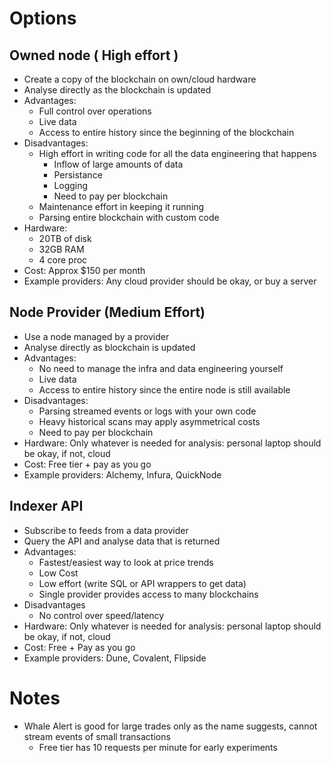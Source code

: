 # Options

## Owned node ( High effort )
- Create a copy of the blockchain on own/cloud hardware
- Analyse directly as the blockchain is updated
- Advantages:
  - Full control over operations
  - Live data
  - Access to entire history since the beginning of the blockchain
- Disadvantages:
  - High effort in writing code for all the data engineering that happens
    - Inflow of large amounts of data
    - Persistance
    - Logging
    - Need to pay per blockchain
  - Maintenance effort in keeping it running
  - Parsing entire blockchain with custom code
- Hardware:
  - 20TB of disk
  - 32GB RAM
  - 4 core proc
- Cost: Approx $150 per month
- Example providers: Any cloud provider should be okay, or buy a server

## Node Provider (Medium Effort)
- Use a node managed by a provider
- Analyse directly as blockchain is updated
- Advantages:
  - No need to manage the infra and data engineering yourself
  - Live data
  - Access to entire history since the entire node is still available
- Disadvantages:
  - Parsing streamed events or logs with your own code
  - Heavy historical scans may apply asymmetrical costs
  - Need to pay per blockchain
- Hardware: Only whatever is needed for analysis: personal laptop should be okay, if not, cloud
- Cost: Free tier + pay as you go
- Example providers: Alchemy, Infura, QuickNode

## Indexer API
- Subscribe to feeds from a data provider
- Query the API and analyse data that is returned
- Advantages:
  - Fastest/easiest way to look at price trends
  - Low Cost
  - Low effort (write SQL or API wrappers to get data)
  - Single provider provides access to many blockchains
- Disadvantages
  - No control over speed/latency
- Hardware: Only whatever is needed for analysis: personal laptop should be okay, if not, cloud
- Cost: Free + Pay as you go
- Example providers: Dune, Covalent, Flipside

# Notes
- Whale Alert is good for large trades only as the name suggests, cannot stream events of small transactions
  - Free tier has 10 requests per minute for early experiments
